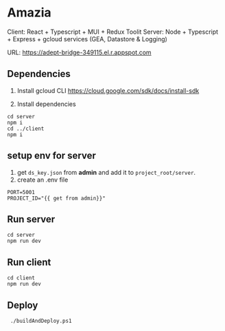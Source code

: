 # Amazia

Client: React + Typescript + MUI + Redux Toolit
Server: Node + Typescript + Express + gcloud services (GEA, Datastore & Logging)

URL: https://adept-bridge-349115.el.r.appspot.com

## Dependencies
1. Install gcloud CLI
https://cloud.google.com/sdk/docs/install-sdk

2. Install dependencies 
```shell
cd server
npm i
cd ../client
npm i
```

## setup env for server
1. get `ds_key.json` from **admin** and add it to `project_root/server`.
2. create an .env file
```
PORT=5001
PROJECT_ID="{{ get from admin}}"
```

## Run server
```shell
cd server
npm run dev
```

## Run client
```shell
cd client
npm run dev
```

## Deploy
```shell
 ./buildAndDeploy.ps1
```
